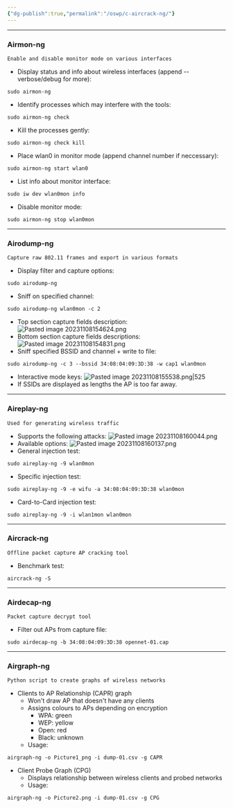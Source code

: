 ```yaml
---
{"dg-publish":true,"permalink":"/oswp/c-aircrack-ng/"}
---
```


-------------------------
### Airmon-ng
	Enable and disable monitor mode on various interfaces
- Display status and info about wireless interfaces (append --verbose/debug for more):
```
sudo airmon-ng
```
- Identify processes which may interfere with the tools:
```
sudo airmon-ng check
```
- Kill the processes gently:
```
sudo airmon-ng check kill
```
- Place wlan0 in monitor mode (append channel number if neccessary):
```
sudo airmon-ng start wlan0
```
- List info about monitor interface:
```
sudo iw dev wlan0mon info
```
- Disable monitor mode:
```
sudo airmon-ng stop wlan0mon
```

--------
### Airodump-ng
	Capture raw 802.11 frames and export in various formats
- Display filter and capture options:
```
sudo airodump-ng
```
- Sniff on specified channel:
```
sudo airodump-ng wlan0mon -c 2
```
- Top section capture fields description:
![Pasted image 20231108154624.png](/img/user/IMAGES/Pasted%20image%2020231108154624.png)
- Bottom section capture fields descriptions:
![Pasted image 20231108154831.png](/img/user/IMAGES/Pasted%20image%2020231108154831.png)
- Sniff specified BSSID and channel + write to file:
```
sudo airodump-ng -c 3 --bssid 34:08:04:09:3D:38 -w cap1 wlan0mon
```
- Interactive mode keys:
 ![Pasted image 20231108155538.png|525](/img/user/IMAGES/Pasted%20image%2020231108155538.png)
- If SSIDs are displayed as lengths the AP is too far away.

------
### Aireplay-ng
	Used for generating wireless traffic
- Supports the following attacks:
  ![Pasted image 20231108160044.png](/img/user/IMAGES/Pasted%20image%2020231108160044.png)
- Available options:
  ![Pasted image 20231108160137.png](/img/user/IMAGES/Pasted%20image%2020231108160137.png)
- General injection test:
```
sudo aireplay-ng -9 wlan0mon
```
- Specific injection test:
```
sudo aireplay-ng -9 -e wifu -a 34:08:04:09:3D:38 wlan0mon
```
- Card-to-Card injection test:
```
sudo aireplay-ng -9 -i wlan1mon wlan0mon
```

----------
### Aircrack-ng
	Offline packet capture AP cracking tool
- Benchmark test:
```
aircrack-ng -S  
```


----
### Airdecap-ng
	Packet capture decrypt tool
- Filter out APs from capture file:
```
sudo airdecap-ng -b 34:08:04:09:3D:38 opennet-01.cap
```


------
### Airgraph-ng
	Python script to create graphs of wireless networks
- Clients to AP Relationship (CAPR) graph
	- Won't draw AP that doesn't have any clients
	- Assigns colours to APs depending on encryption
		- WPA: green
		- WEP: yellow
		- Open: red
		- Black: unknown
	- Usage:
```
airgraph-ng -o Picture1_png -i dump-01.csv -g CAPR
```
- Client Probe Graph (CPG)
	- Displays relationship between wireless clients and probed networks
	- Usage:
```
airgraph-ng -o Picture2.png -i dump-01.csv -g CPG
```